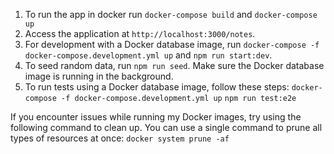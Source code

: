 1. To run the app in docker run `docker-compose build` and `docker-compose up`
2. Access the application at `http://localhost:3000/notes`.
3. For development with a Docker database image, run `docker-compose -f docker-compose.development.yml up` and `npm run start:dev`.
4. To seed random data, run `npm run seed`. Make sure the Docker database image is running in the background.
5. To run tests using a Docker database image, follow these steps: `docker-compose -f docker-compose.development.yml up` `npm run test:e2e`

If you encounter issues while running my Docker images, try using the following command to clean up. You can use a single command to prune all types of resources at once: `docker system prune -af`
